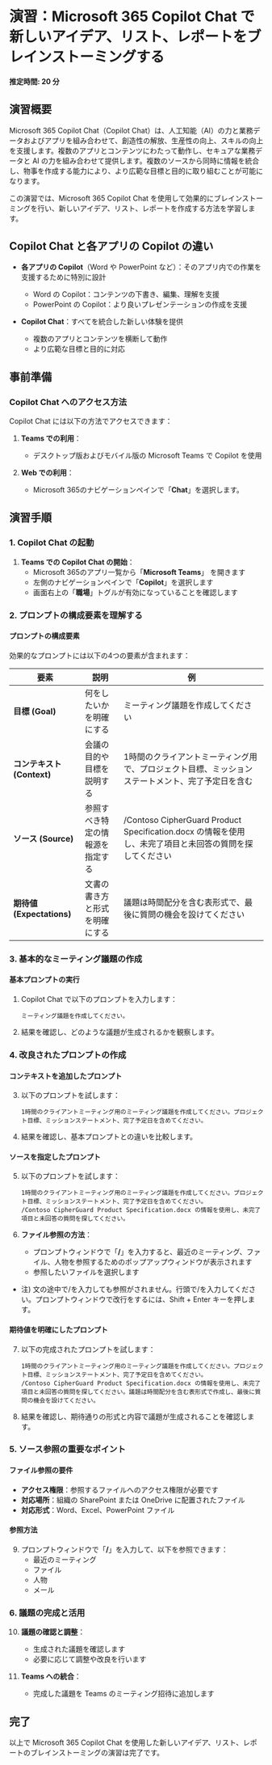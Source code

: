 # 演習：Microsoft 365 Copilot Chat で新しいアイデア、リスト、レポートをブレインストーミングする

#### 推定時間: 20 分

## 演習概要
Microsoft 365 Copilot Chat（Copilot Chat）は、人工知能（AI）の力と業務データおよびアプリを組み合わせて、創造性の解放、生産性の向上、スキルの向上を支援します。複数のアプリとコンテンツにわたって動作し、セキュアな業務データと AI の力を組み合わせて提供します。複数のソースから同時に情報を統合し、物事を作成する能力により、より広範な目標と目的に取り組むことが可能になります。

この演習では、Microsoft 365 Copilot Chat を使用して効果的にブレインストーミングを行い、新しいアイデア、リスト、レポートを作成する方法を学習します。

## Copilot Chat と各アプリの Copilot の違い

- **各アプリの Copilot**（Word や PowerPoint など）：そのアプリ内での作業を支援するために特別に設計
  - Word の Copilot：コンテンツの下書き、編集、理解を支援
  - PowerPoint の Copilot：より良いプレゼンテーションの作成を支援

- **Copilot Chat**：すべてを統合した新しい体験を提供
  - 複数のアプリとコンテンツを横断して動作
  - より広範な目標と目的に対応

## 事前準備

### Copilot Chat へのアクセス方法

Copilot Chat には以下の方法でアクセスできます：

1. **Teams での利用**：
   - デスクトップ版およびモバイル版の Microsoft Teams で Copilot を使用

2. **Web での利用**：
   - Microsoft 365のナビゲーションペインで「**Chat**」を選択します。

## 演習手順

### 1. Copilot Chat の起動

1. **Teams での Copilot Chat の開始**：
   - Microsoft 365のアプリ一覧から「**Microsoft Teams**」 を開きます
   - 左側のナビゲーションペインで「**Copilot**」を選択します
   - 画面右上の「**職場**」トグルが有効になっていることを確認します

### 2. プロンプトの構成要素を理解する

#### プロンプトの構成要素

効果的なプロンプトには以下の4つの要素が含まれます：

| 要素 | 説明 | 例 |
|------|------|-----|
| **目標 (Goal)** | 何をしたいかを明確にする | ミーティング議題を作成してください |
| **コンテキスト (Context)** | 会議の目的や目標を説明する | 1時間のクライアントミーティング用で、プロジェクト目標、ミッションステートメント、完了予定日を含む |
| **ソース (Source)** | 参照すべき特定の情報源を指定する | /Contoso CipherGuard Product Specification.docx の情報を使用し、未完了項目と未回答の質問を探してください |
| **期待値 (Expectations)** | 文書の書き方と形式を明確にする | 議題は時間配分を含む表形式で、最後に質問の機会を設けてください |

### 3. 基本的なミーティング議題の作成

#### 基本プロンプトの実行

1. Copilot Chat で以下のプロンプトを入力します：
   ```
   ミーティング議題を作成してください。
   ```

2. 結果を確認し、どのような議題が生成されるかを観察します。

### 4. 改良されたプロンプトの作成

#### コンテキストを追加したプロンプト

3. 以下のプロンプトを試します：
   ```
   1時間のクライアントミーティング用のミーティング議題を作成してください。プロジェクト目標、ミッションステートメント、完了予定日を含めてください。
   ```

4. 結果を確認し、基本プロンプトとの違いを比較します。

#### ソースを指定したプロンプト

5. 以下のプロンプトを試します：
   ```
   1時間のクライアントミーティング用のミーティング議題を作成してください。プロジェクト目標、ミッションステートメント、完了予定日を含めてください。
   /Contoso CipherGuard Product Specification.docx の情報を使用し、未完了項目と未回答の質問を探してください。
   ```

6. **ファイル参照の方法**：
   - プロンプトウィンドウで「**/**」を入力すると、最近のミーティング、ファイル、人物を参照するためのポップアップウィンドウが表示されます
   - 参照したいファイルを選択します
 - 注) 文の途中で/を入力しても参照がされません。行頭で/を入力してください。プロンプトウィンドウで改行をするには、Shift + Enter キーを押します。

#### 期待値を明確にしたプロンプト

7. 以下の完成されたプロンプトを試します：
   ```
   1時間のクライアントミーティング用のミーティング議題を作成してください。プロジェクト目標、ミッションステートメント、完了予定日を含めてください。
   /Contoso CipherGuard Product Specification.docx の情報を使用し、未完了項目と未回答の質問を探してください。議題は時間配分を含む表形式で作成し、最後に質問の機会を設けてください。
   ```

8. 結果を確認し、期待通りの形式と内容で議題が生成されることを確認します。

### 5. ソース参照の重要なポイント

#### ファイル参照の要件

- **アクセス権限**：参照するファイルへのアクセス権限が必要です
- **対応場所**：組織の SharePoint または OneDrive に配置されたファイル
- **対応形式**：Word、Excel、PowerPoint ファイル

#### 参照方法

9. プロンプトウィンドウで「**/**」を入力して、以下を参照できます：
   - 最近のミーティング
   - ファイル
   - 人物
   - メール


### 6. 議題の完成と活用

10. **議題の確認と調整**：
    - 生成された議題を確認します
    - 必要に応じて調整や改良を行います

11. **Teams への統合**：
    - 完成した議題を Teams のミーティング招待に追加します

## 完了

以上で Microsoft 365 Copilot Chat を使用した新しいアイデア、リスト、レポートのブレインストーミングの演習は完了です。